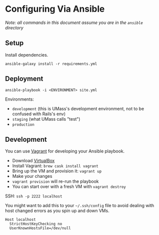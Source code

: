 # Configuring Via Ansible

_Note: all commands in this document assume you are in the `ansible` directory_

## Setup

Install dependencies.

```
ansible-galaxy install -r requirements.yml
```

## Deployment

```
ansible-playbook -i <ENVIRONMENT> site.yml
```

Environments:
* `development` (this is UMass's development environment, not to be confused with Rails's env)
* `staging` (what UMass calls "test")
* `production`

## Development

You can use [Vagrant](https://www.vagrantup.com/) for developing your Ansible playbook.

* Download [VirtualBox](https://www.virtualbox.org/)
* Install Vagrant: `brew cask install vagrant`
* Bring up the VM and provision it: `vagrant up`
* Make your changes
* `vagrant provision` will re-run the playbook
* You can start over with a fresh VM with `vagrant destroy`

SSH: `ssh -p 2222 localhost`

You might want to add this to your `~/.ssh/config` file to avoid dealing with host
changed errors as you spin up and down VMs.

```
Host localhost
  StrictHostKeyChecking no
  UserKnownHostsFile=/dev/null
```
